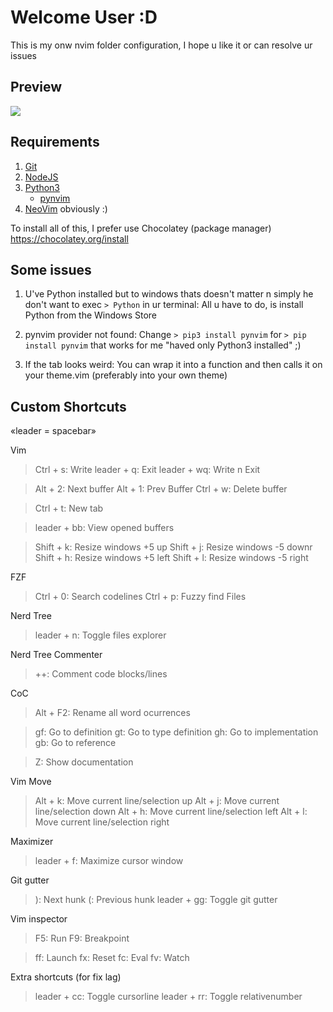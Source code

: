 # Welcome User :D
This is my onw nvim folder configuration, I hope u like it or can resolve ur issues

## Preview

![](https://github.com/sssimxn/Neovim4Win/blob/master/preview.png)

## Requirements

1. [Git](https://git-scm.com/downloads)
2. [NodeJS](https://nodejs.org/es/download/)
3. [Python3](https://www.python.org/downloads/)
	* [pynvim](https://github.com/neovim/pynvim) 
4. [NeoVim](https://github.com/neovim/neovim/wiki/Installing-Neovim) obviously :)

To install all of this, I prefer use Chocolatey (package manager)
https://chocolatey.org/install

## Some issues 

1. U've Python installed but to windows thats doesn't matter n simply he don't want to exec `> Python` in ur terminal:
All u have to do, is install Python from the Windows Store

2. pynvim provider not found:
Change `> pip3 install pynvim` for `> pip install pynvim` that works for me "haved only Python3 installed" ;)

3. If the tab looks weird:
You can wrap it into a function and then calls it on your theme.vim (preferably into your own theme) 

## Custom Shortcuts

«leader = spacebar»

Vim
> Ctrl + s: Write
> leader + q: Exit
> leader + wq: Write n Exit

> Alt + 2: Next buffer
> Alt + 1: Prev Buffer
> Ctrl + w: Delete buffer

> Ctrl + t: New tab

> leader + bb: View opened buffers

> Shift + k: Resize windows +5 up
> Shift + j: Resize windows -5 downr
> Shift + h: Resize windows +5 left
> Shift + l: Resize windows -5 right

FZF
> Ctrl + 0: Search codelines 
> Ctrl + p: Fuzzy find Files

Nerd Tree
> leader + n: Toggle files explorer

Nerd Tree Commenter
> ++: Comment code blocks/lines 

CoC
> Alt + F2: Rename all word ocurrences

> gf: Go to definition
> gt: Go to type definition
> gh: Go to implementation
> gb: Go to reference

> Z: Show documentation

Vim Move
> Alt + k: Move current line/selection up
> Alt + j: Move current line/selection down
> Alt + h: Move current line/selection left
> Alt + l: Move current line/selection right

Maximizer
> leader + f: Maximize cursor window

Git gutter
> ): Next hunk
> (: Previous hunk
> leader + gg: Toggle git gutter

Vim inspector
> F5: Run
> F9: Breakpoint

> ff: Launch 
> fx: Reset
> fc: Eval
> fv: Watch

Extra shortcuts (for fix lag)
> leader + cc: Toggle cursorline
> leader + rr: Toggle relativenumber
